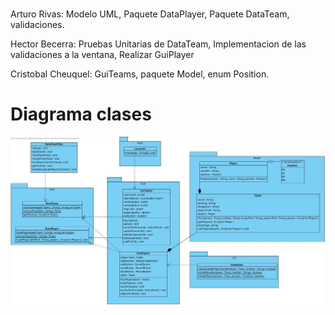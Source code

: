 # 
Arturo Rivas: Modelo UML, Paquete DataPlayer, Paquete DataTeam, validaciones.


Hector Becerra: Pruebas Unitarias de DataTeam, Implementacion de las validaciones a la ventana, Realizar GuiPlayer

Cristobal Cheuquel: GuiTeams, paquete Model, enum Position.

# Diagrama clases
![Class Diagram](Class%20Diagram2.jpg)
